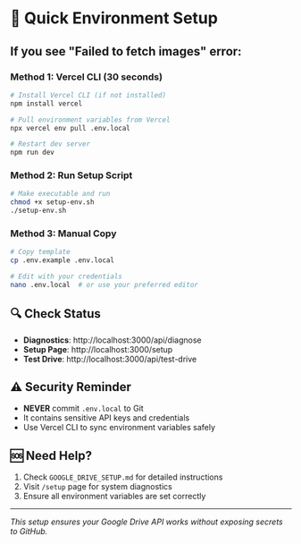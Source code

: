 # 🚀 Quick Environment Setup

## If you see "Failed to fetch images" error:

### **Method 1: Vercel CLI (30 seconds)**
```bash
# Install Vercel CLI (if not installed)
npm install vercel

# Pull environment variables from Vercel
npx vercel env pull .env.local

# Restart dev server
npm run dev
```

### **Method 2: Run Setup Script**
```bash
# Make executable and run
chmod +x setup-env.sh
./setup-env.sh
```

### **Method 3: Manual Copy**
```bash
# Copy template
cp .env.example .env.local

# Edit with your credentials
nano .env.local  # or use your preferred editor
```

## 🔍 Check Status
- **Diagnostics**: http://localhost:3000/api/diagnose
- **Setup Page**: http://localhost:3000/setup
- **Test Drive**: http://localhost:3000/api/test-drive

## ⚠️ Security Reminder
- **NEVER** commit `.env.local` to Git
- It contains sensitive API keys and credentials
- Use Vercel CLI to sync environment variables safely

## 🆘 Need Help?
1. Check `GOOGLE_DRIVE_SETUP.md` for detailed instructions
2. Visit `/setup` page for system diagnostics
3. Ensure all environment variables are set correctly

---
*This setup ensures your Google Drive API works without exposing secrets to GitHub.*
